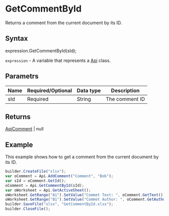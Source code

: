 # GetCommentById

Returns a comment from the current document by its ID.

## Syntax

expression.GetCommentById(sId);

`expression` - A variable that represents a [Api](../Api.md) class.

## Parametrs

| **Name** | **Required/Optional** | **Data type** | **Description** |
| ------------- | ------------- | ------------- | ------------- |
| sId | Required | String | The comment ID |

## Returns

[ApiComment](../../ApiComment/ApiComment.md) &#124; null

## Example

This example shows how to get a comment from the current document by its ID.

```javascript
builder.CreateFile("xlsx");
var oComment = Api.AddComment("Comment", "Bob");
var sId = oComment.GetId();
oComment = Api.GetCommentById(sId);
var oWorksheet = Api.GetActiveSheet();
oWorksheet.GetRange("A1").SetValue("Commet Text: ", oComment.GetText());
oWorksheet.GetRange("B1").SetValue("Commet Author: ", oComment.GetAuthorName());
builder.SaveFile("xlsx", "GetCommentById.xlsx");
builder.CloseFile();
```
